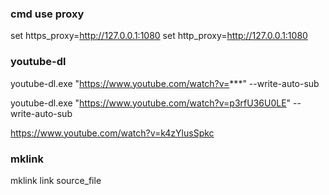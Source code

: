 

### cmd use proxy
set https_proxy=http://127.0.0.1:1080
set http_proxy=http://127.0.0.1:1080

### youtube-dl
youtube-dl.exe "https://www.youtube.com/watch?v=***" --write-auto-sub

youtube-dl.exe "https://www.youtube.com/watch?v=p3rfU36U0LE" --write-auto-sub

https://www.youtube.com/watch?v=k4zYlusSpkc

### mklink
mklink link source_file

